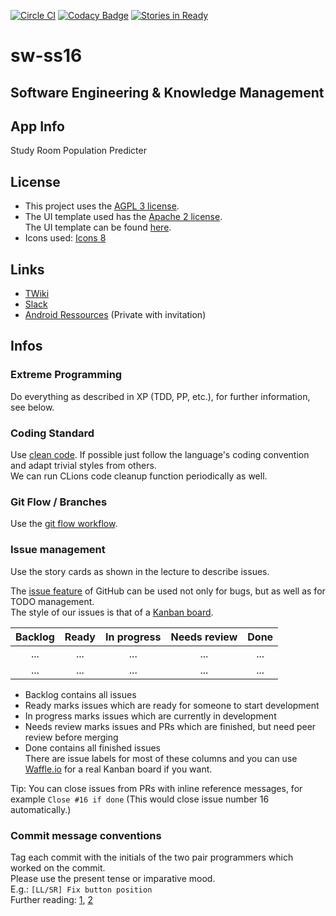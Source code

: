 [![Circle CI](https://circleci.com/gh/LoLei/sw-ss16.svg?style=svg)](https://circleci.com/gh/LoLei/sw-ss16)
[![Codacy Badge](https://api.codacy.com/project/badge/grade/fb974de17c594fbcaf5fa579b3673a38)](https://www.codacy.com/app/lorenz-leitner/sw-ss16)
[![Stories in Ready](https://badge.waffle.io/LoLei/sw-ss16.png?label=ready&title=Ready)](http://waffle.io/LoLei/sw-ss16)

# sw-ss16

## Software Engineering & Knowledge Management

## App Info
Study Room Population Predicter

## License
* This project uses the [AGPL 3 license](https://github.com/LoLei/sw-ss16/blob/dev/LICENSE.txt).
* The UI template used has the [Apache 2 license](https://github.com/LoLei/sw-ss16/blob/dev/LICENSE-used-by-template.txt).  
  The UI template can be found [here](https://github.com/andreasschrade/android-design-template).
* Icons used: [Icons 8](https://icons8.com/)

## Links
* [TWiki](http://www.ist.tugraz.at/software2016/bin/view/Main/WebHome)
* [Slack](https://sw-ss16.slack.com)
* [Android Ressources](https://gitlab.com/LoLei/android-repos) (Private with invitation)

## Infos
### Extreme Programming
Do everything as described in XP (TDD, PP, etc.), for further information, see below.

### Coding Standard
Use [clean code](http://www.amazon.com/Clean-Code-Handbook-Software-Craftsmanship/dp/0132350882).
If possible just follow the language's coding convention and adapt trivial styles from others.  
We can run CLions code cleanup function periodically as well.

### Git Flow / Branches
Use the [git flow workflow](http://nvie.com/posts/a-successful-git-branching-model/).  

### Issue management
Use the story cards as shown in the lecture to describe issues.

The [issue feature](https://github.com/LoLei/sw-ss16/issues) of GitHub
can be used not only for bugs, but as well as for TODO management.  
The style of our issues is that of a [Kanban board](https://en.wikipedia.org/wiki/Kanban_board).  

| Backlog  | Ready  | In progress  |  Needs review | Done   |
|:---:|:---:|:---:|:---:|:---:|
| ...  | ...  | ...  | ...  | ...  |
| ...  | ...  | ...  | ...  | ...  |

- Backlog contains all issues
- Ready marks issues which are ready for someone to start development
- In progress marks issues which are currently in development
- Needs review marks issues and PRs which are finished, but need peer review
before merging
- Done contains all finished issues  
There are issue labels for most of these columns and you can use [Waffle.io](https://waffle.io/LoLei/sw-ss16) for a real Kanban board if you want.

Tip: You can close issues from PRs with inline reference messages, for example
`Close #16 if done` (This would close issue number 16 automatically.)

### Commit message conventions
Tag each commit with the initials of the two pair programmers which worked on the commit.  
Please use the present tense or imparative mood.  
E.g.: `[LL/SR] Fix button position`  
Further reading: [1](http://chris.beams.io/posts/git-commit/#imperative), [2](https://wiki.openstack.org/wiki/GitCommitMessages)



